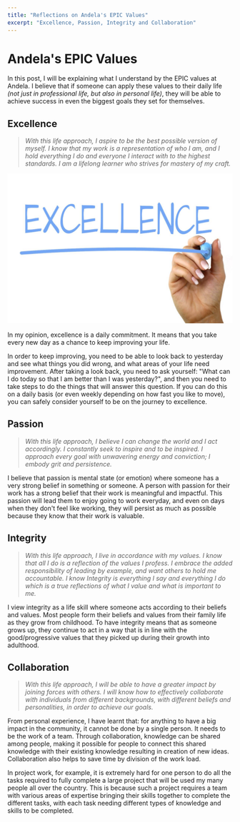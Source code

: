 ```yaml
---
title: "Reflections on Andela's EPIC Values"
excerpt: "Excellence, Passion, Integrity and Collaboration"
---
```


# Andela's EPIC Values

In this post, I will be explaining what I understand by the EPIC values at Andela. I believe that if someone can apply these values to their daily life _(not just in professional life, but also in personal life)_, they will be able to achieve success in even the biggest goals they set for themselves.

## Excellence

> _With this life approach, I aspire to be the best possible version of myself. I know that my work is a representation of who I am, and I hold everything I do and everyone I interact with to the highest standards. I am a lifelong learner who strives for mastery of my craft._

![Excel](/assets/excellence.jpg)

In my opinion, excellence is a daily commitment. It means that you take every new day as a chance to keep improving your life. 

In order to keep improving, you need to be able to look back to yesterday and see what things you did wrong, and what areas of your life need improvement. After taking a look back, you need to ask yourself: "What can I do today so that I am better than I was yesterday?", and then you need to take steps to do the things that will answer this question. If you can do this on a daily basis (or even weekly depending on how fast you like to move), you can safely consider yourself to be on the journey to excellence.

## Passion

> _With this life approach, I believe I can change the world and I act accordingly. I constantly seek to inspire and to be inspired. I approach every goal with unwavering energy and conviction; I embody grit and persistence._

I believe that passion is mental state (or emotion) where someone has a very strong belief in something or someone. A person with passion for their work has a strong belief that their work is meaningful and impactful. This passion will lead them to enjoy going to work everyday, and even on days when they don't feel like working, they will persist as much as possible because they know that their work is valuable.

## Integrity

> _With this life approach, I live in accordance with my values. I know that all I do is a reflection of the values I profess. I embrace the added responsibility of leading by example, and want others to hold me accountable. I know Integrity is everything I say and everything I do which is a true reflections of what I value and what is important to me._

I view integrity as a life skill where someone acts according to their beliefs and values. Most people form their beliefs and values from their family life as they grow from childhood. To have integrity means that as someone grows up, they continue to act in a way that is in line with the good/progressive values that they picked up during their growth into adulthood.

## Collaboration

> _With this life approach, I will be able to have a greater impact by joining forces with others. I will know how to effectively collaborate with individuals from different backgrounds, with different beliefs and personalities, in order to achieve our goals._

From personal experience, I have learnt that: for anything to have a big impact in the community, it cannot be done by a single person. It needs to be the work of a team. Through collaboration, knowledge can be shared among people, making it possible for people to connect this shared knowledge with their existing knowledge resulting in creation of new ideas. Collaboration also helps to save time by division of the work load.

In project work, for example, it is extremely hard for one person to do all the tasks required to fully complete a large project that will be used my many people all over the country. This is because such a project requires a team with various areas of expertise bringing their skills together to complete the different tasks, with each task needing different types of knowledge and skills to be completed.